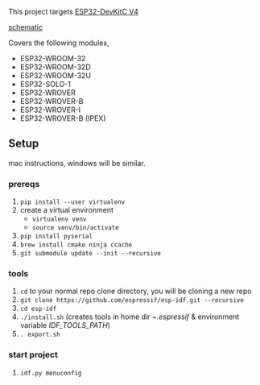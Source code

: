 This project targets [ESP32-DevKitC V4 ](https://docs.espressif.com/projects/esp-idf/en/latest/hw-reference/get-started-devkitc.html)

[schematic](https://dl.espressif.com/dl/schematics/esp32_devkitc_v4-sch.pdf)

Covers the following modules,
- ESP32-WROOM-32
- ESP32-WROOM-32D
- ESP32-WROOM-32U
- ESP32-SOLO-1
- ESP32-WROVER
- ESP32-WROVER-B
- ESP32-WROVER-I
- ESP32-WROVER-B (IPEX)

## Setup
mac instructions, windows will be similar.

### prereqs
1. `pip install --user virtualenv`
2. create a virtual environment
    - `virtualenv venv`
    - `source venv/bin/activate`
3. `pip install pyserial`
4. `brew install cmake ninja ccache`
5. `git submodule update --init --recursive`

### tools
1. `cd` to your normal repo clone directory, you will be cloning a new repo
2. `git clone https://github.com/espressif/esp-idf.git --recursive`
3. `cd esp-idf`
4. `./install.sh` (creates tools in home dir *~\.espressif* & environment variable *IDF_TOOLS_PATH*)
5. `. export.sh`


### start project
1. `idf.py menuconfig`